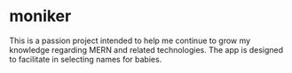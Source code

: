 # moniker
This is a passion project intended to help me continue to grow my knowledge regarding MERN and related technologies. The app is designed to facilitate in selecting names for babies.
